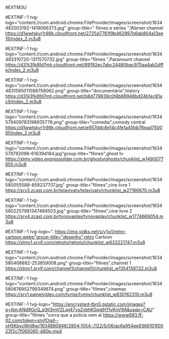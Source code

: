#EXTM3U

#EXTINF:-1 tvg-logo="content://com.android.chrome.FileProvider/images/screenshot/1634482003192-1419066373.jpg" group-title=" filmes e séries ",Warner channel
https://d1wwtskvr1r98k.cloudfront.net/2725d7761f9b462997b6ab804a13ee19/index_2.m3u8

#EXTINF:-1 tvg-logo="content://com.android.chrome.FileProvider/images/screenshot/1634483310720-1311570732.jpg" group-title="filmes ",Paramount channel
https://d31ii3fk8fd7mh.cloudfront.net/89192ec7abc24480bac975aa4ab2dffe/index_2.m3u8

#EXTINF:-1 tvg-logo="content://com.android.chrome.FileProvider/images/screenshot/16344831595011588759062.png" group-title="documentário",history
https://d31ii3fk8fd7mh.cloudfront.net/b8d778839c0f4b88948bd24b1ec81ac9/index_2.m3u8

#EXTINF:-1 tvg-logo="content://com.android.chrome.FileProvider/images/screenshot/1634579409783198935776.png" group-title="comedia",comedy central
https://d1wwtskvr1r98k.cloudfront.net/e957ddc8e14c4fe1a45bb76ead75006f/index_2.m3u8

#EXTINF:-1 tvg-logo="content://com.android.chrome.FileProvider/images/screenshot/1634579792098-616394184.jpg"group-title="filmes",ghost tv
https://stmv.video.expressolider.com.br/ghostv/ghostv/chunklist_w1490077655.m3u8

#EXTINF:-1 tvg-logo="content://com.android.chrome.FileProvider/images/screenshot/1634580055588-859237707.jpg" group-title="filmes",cine livre 1
https://srv3.zcast.com.br/telavivatv/telavivatv/chunklist_w27166670.m3u8



#EXTINF:-1 tvg-logo="content://com.android.chrome.FileProvider/images/screenshot/16345802257981347494503.jpg" group-title="filmes",cine livre 2
https://srv4.zcast.com.br/tvnovaplay/tvnovaplay/chunklist_w1774669054.m3u8



#EXTINF:-1 tvg-logo=".  https://img.vidks.net/s/v1x/l/retro-cartoon.webp"group-title="desenho",retro Cartoon
https://stmv1.srvif.com/retrotv/retrotv/chunklist_w633221747.m3u8


#EXTINF:-1 tvg-logo="content://com.android.chrome.FileProvider/images/screenshot/1634580468892-253859008.png" group-title="filmes",channel 1
https://stmv1.srvif.com/channel1/channel1/chunklist_w1354159722.m3u8


#EXTINF:-1 tvg-logo="content://com.android.chrome.FileProvider/images/screenshot/1634580676952799349674.png" group-title="filmes",cinemax
https://srv1.painelvideo.com/tvmix/tvmix/chunklist_w830162310.m3u8

#EXTINF:-1 tvg-logo="https://encrypted-tbn0.gstatic.com/images?q=tbn:ANd9GcQ_q3tl3rmfZLwj47vs2vbhK0qgtH11vKnV9A&usqp=CAU" group-title="filmes "corra que a polícia vem aí 
https://www693.ff-02.com/token=slyjfOgd--xH5KbycWnI8w/1634860946/2804:1054::/122/5/06/ac6a954ee9366101f0023f2c7f065065-480p.mp4
